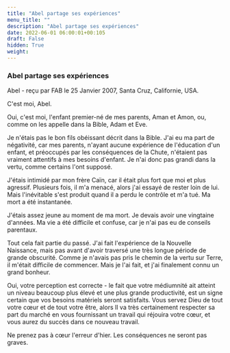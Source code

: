 ```yaml
---
title: "Abel partage ses expériences"
menu_title: ""
description: "Abel partage ses expériences"
date: 2022-06-01 06:00:01+00:105
draft: False
hidden: True
weight:
---
```

### Abel partage ses expériences

Abel - reçu par FAB le 25 Janvier 2007, Santa Cruz, Californie, USA.

C'est moi, Abel.

Oui, c'est moi, l'enfant premier-né de mes parents, Aman et Amon, ou, comme on les appelle dans la Bible, Adam et Eve.

Je n'étais pas le bon fils obéissant décrit dans la Bible. J'ai eu ma part de négativité, car mes parents, n'ayant aucune expérience de l'éducation d'un enfant, et préoccupés par les conséquences de la Chute, n'étaient pas vraiment attentifs à mes besoins d'enfant. Je n'ai donc pas grandi dans la vertu, comme certains l'ont supposé.

J'étais intimidé par mon frère Caïn, car il était plus fort que moi et plus agressif. Plusieurs fois, il m'a menacé, alors j'ai essayé de rester loin de lui. Mais l'inévitable s'est produit quand il a perdu le contrôle et m'a tué. Ma mort a été instantanée.

J'étais assez jeune au moment de ma mort. Je devais avoir une vingtaine d'années. Ma vie a été difficile et confuse, car je n'ai pas eu de conseils parentaux.

Tout cela fait partie du passé. J'ai fait l'expérience de la Nouvelle Naissance, mais pas avant d'avoir traversé une très longue période de grande obscurité. Comme je n'avais pas pris le chemin de la vertu sur Terre, il m'était difficile de commencer. Mais je l'ai fait, et j'ai finalement connu un grand bonheur.

Oui, votre perception est correcte - le fait que votre médiumnité ait atteint un niveau beaucoup plus élevé et une plus grande productivité, est un signe certain que vos besoins matériels seront satisfaits. Vous servez Dieu de tout votre cœur et de tout votre être, alors Il va très certainement respecter sa part du marché en vous fournissant un travail qui réjouira votre cœur, et vous aurez du succès dans ce nouveau travail.

Ne prenez pas à cœur l'erreur d'hier. Les conséquences ne seront pas graves.
